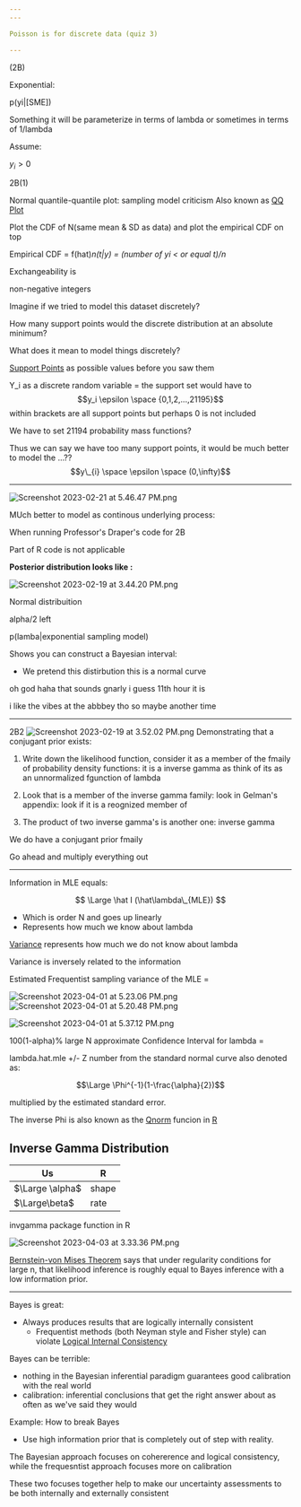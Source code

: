 ```yaml
---
---

Poisson is for discrete data (quiz 3)

---
```


(2B)

Exponential:

p(yi|\[SME])

Something it will be parameterize in terms of lambda or sometimes in terms of 1/lambda

Assume:

$y_i > 0$ 

2B(1)

Normal quantile-quantile plot: sampling model criticism
Also known as [QQ Plot](QQ%20Plot.md)

Plot the CDF of N(same mean & SD as data) and plot the empirical CDF on top

Empirical CDF = f(hat)*n(t|y) = (number of yi \< or equal t)/n*

Exchangeability is 

non-negative integers

Imagine if we tried to model this dataset discretely?

How many support points would the discrete distribution at an absolute minimum?

What does it mean to model things discretely?

[Support Points](Support%20Points.md) as possible values before you saw them

Y_i as a discrete random variable = the support set would have to 
$$y_i \epsilon \space {0,1,2,...,21195}$$ 
within brackets are all support points but perhaps 0 is not included

We have to set 21194 probability mass functions?

Thus we can say we have too many support points, it would be much better to model the ...?? $$y\_{i} \space \epsilon \space (0,\infty)$$

---

![Screenshot 2023-02-21 at 5.46.47 PM.png](Image%20Bank/Screenshot%202023-02-21%20at%205.46.47%20PM.png)

MUch better to model as continous underlying process:

When running Professor's Draper's code for 2B

Part of R code is not applicable

**Posterior distribution looks like :**

![Screenshot 2023-02-19 at 3.44.20 PM.png](Image%20Bank/Screenshot%202023-02-19%20at%203.44.20%20PM.png)

Normal distribuition

alpha/2 left 

p(lamba|exponential sampling model)

Shows you can construct a Bayesian interval:

* We pretend this distirbution this is a normal curve

oh god haha that sounds gnarly
i guess 11th hour it is

i like the vibes at the abbbey tho so maybe another time

---

2B2
![Screenshot 2023-02-19 at 3.52.02 PM.png](Image%20Bank/Screenshot%202023-02-19%20at%203.52.02%20PM.png)
Demonstrating that a conjugant prior exists:

1. Write down the likelihood function, consider it as a member of the fmaily of probability density functions: it is a inverse gamma as think of its as an unnormalized fgunction of lambda

1. Look that is a member of the inverse gamma family: look in Gelman's appendix: look if it is a reognized member of 

1. The product of two inverse gamma's is another one: inverse gamma

We do have a conjugant prior fmaily

Go ahead and multiply everything out 

---

Information in MLE equals:

$$ \Large \hat I (\hat\lambda\_{MLE}) $$

* Which is order N and goes up linearly
* Represents how much we know about lambda

[Variance](Variance.md) represents how much we do not know about lambda

Variance is inversely related to the information

Estimated Frequentist sampling variance of the MLE = 

![Screenshot 2023-04-01 at 5.23.06 PM.png](Image%20Bank/Screenshot%202023-04-01%20at%205.23.06%20PM.png)
![Screenshot 2023-04-01 at 5.20.48 PM.png](Image%20Bank/Screenshot%202023-04-01%20at%205.20.48%20PM.png)

![Screenshot 2023-04-01 at 5.37.12 PM.png](Image%20Bank/Screenshot%202023-04-01%20at%205.37.12%20PM.png)

100(1-alpha)% large N approximate Confidence Interval for lambda = 

lambda.hat.mle +/- Z number from the standard normal curve also denoted as: 

$$\Large \Phi^{-1}(1-\frac{\alpha}{2})$$

multiplied by the estimated standard error.

The inverse Phi is also known as the [Qnorm](Qnorm.md) funcion in [R](R.md)

## Inverse Gamma Distribution

|Us|R|
|--|-|
|$\Large \alpha$|shape|
|$\Large\beta$|rate|

invgamma package function in R

![Screenshot 2023-04-03 at 3.33.36 PM.png](Image%20Bank/Screenshot%202023-04-03%20at%203.33.36%20PM.png)

[Bernstein-von Mises Theorem](Bernstein-von%20Mises%20Theorem.md) says that under regularity conditions for large n, that likelihood inference is roughly equal to Bayes inference with a low information prior.

---

Bayes is great:

* Always produces results that are logically internally consistent
  * Frequentist methods (both Neyman style and Fisher style) can violate [Logical Internal Consistency](Logical%20Internal%20Consistency.md)

Bayes can be terrible:

* nothing in the Bayesian inferential paradigm guarantees good calibration with the real world
* calibration: inferential conclusions that get the right answer about as often as we've said they would

Example: How to break Bayes

* Use high information prior that is completely out of step with reality.

The Bayesian approach focuses on cohererence and logical consistency, while the frequesntist approach focuses more on calibration

These two focuses together help to make our uncertainty assessments to be both internally and externally consistent
